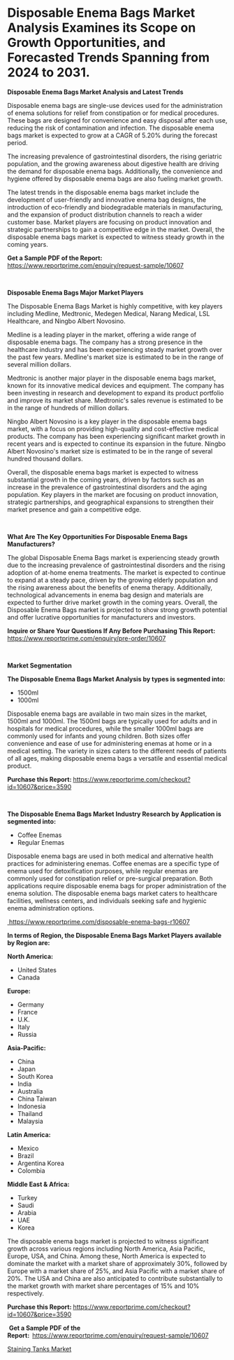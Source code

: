 <p><h1>Disposable Enema Bags Market Analysis Examines its Scope on Growth Opportunities, and Forecasted Trends Spanning from 2024 to 2031.</h1></p><p><strong>Disposable Enema Bags Market Analysis and Latest Trends</strong></p>
<p><p>Disposable enema bags are single-use devices used for the administration of enema solutions for relief from constipation or for medical procedures. These bags are designed for convenience and easy disposal after each use, reducing the risk of contamination and infection. The disposable enema bags market is expected to grow at a CAGR of 5.20% during the forecast period.</p><p>The increasing prevalence of gastrointestinal disorders, the rising geriatric population, and the growing awareness about digestive health are driving the demand for disposable enema bags. Additionally, the convenience and hygiene offered by disposable enema bags are also fueling market growth.</p><p>The latest trends in the disposable enema bags market include the development of user-friendly and innovative enema bag designs, the introduction of eco-friendly and biodegradable materials in manufacturing, and the expansion of product distribution channels to reach a wider customer base. Market players are focusing on product innovation and strategic partnerships to gain a competitive edge in the market. Overall, the disposable enema bags market is expected to witness steady growth in the coming years.</p></p>
<p><strong>Get a Sample PDF of the Report:&nbsp;</strong> <a href="https://www.reportprime.com/enquiry/request-sample/10607">https://www.reportprime.com/enquiry/request-sample/10607</a></p>
<p>&nbsp;</p>
<p><strong>Disposable Enema Bags Major Market Players</strong></p>
<p><p>The Disposable Enema Bags Market is highly competitive, with key players including Medline, Medtronic, Medegen Medical, Narang Medical, LSL Healthcare, and Ningbo Albert Novosino. </p><p>Medline is a leading player in the market, offering a wide range of disposable enema bags. The company has a strong presence in the healthcare industry and has been experiencing steady market growth over the past few years. Medline's market size is estimated to be in the range of several million dollars.</p><p>Medtronic is another major player in the disposable enema bags market, known for its innovative medical devices and equipment. The company has been investing in research and development to expand its product portfolio and improve its market share. Medtronic's sales revenue is estimated to be in the range of hundreds of million dollars.</p><p>Ningbo Albert Novosino is a key player in the disposable enema bags market, with a focus on providing high-quality and cost-effective medical products. The company has been experiencing significant market growth in recent years and is expected to continue its expansion in the future. Ningbo Albert Novosino's market size is estimated to be in the range of several hundred thousand dollars.</p><p>Overall, the disposable enema bags market is expected to witness substantial growth in the coming years, driven by factors such as an increase in the prevalence of gastrointestinal disorders and the aging population. Key players in the market are focusing on product innovation, strategic partnerships, and geographical expansions to strengthen their market presence and gain a competitive edge.</p></p>
<p>&nbsp;</p>
<p><strong>What Are The Key Opportunities For Disposable Enema Bags Manufacturers?</strong></p>
<p><p>The global Disposable Enema Bags market is experiencing steady growth due to the increasing prevalence of gastrointestinal disorders and the rising adoption of at-home enema treatments. The market is expected to continue to expand at a steady pace, driven by the growing elderly population and the rising awareness about the benefits of enema therapy. Additionally, technological advancements in enema bag design and materials are expected to further drive market growth in the coming years. Overall, the Disposable Enema Bags market is projected to show strong growth potential and offer lucrative opportunities for manufacturers and investors.</p></p>
<p><strong>Inquire or Share Your Questions If Any Before Purchasing This Report:</strong> <a href="https://www.reportprime.com/enquiry/pre-order/10607">https://www.reportprime.com/enquiry/pre-order/10607</a></p>
<p>&nbsp;</p>
<p><strong>Market Segmentation</strong></p>
<p><strong>The Disposable Enema Bags Market Analysis by types is segmented into:</strong></p>
<p><ul><li>1500ml</li><li>1000ml</li></ul></p>
<p><p>Disposable enema bags are available in two main sizes in the market, 1500ml and 1000ml. The 1500ml bags are typically used for adults and in hospitals for medical procedures, while the smaller 1000ml bags are commonly used for infants and young children. Both sizes offer convenience and ease of use for administering enemas at home or in a medical setting. The variety in sizes caters to the different needs of patients of all ages, making disposable enema bags a versatile and essential medical product.</p></p>
<p><strong>Purchase this Report:&nbsp;</strong><a href="https://www.reportprime.com/checkout?id=10607&price=3590">https://www.reportprime.com/checkout?id=10607&price=3590</a></p>
<p>&nbsp;</p>
<p><strong>The Disposable Enema Bags Market Industry Research by Application is segmented into:</strong></p>
<p><ul><li>Coffee Enemas</li><li>Regular Enemas</li></ul></p>
<p><p>Disposable enema bags are used in both medical and alternative health practices for administering enemas. Coffee enemas are a specific type of enema used for detoxification purposes, while regular enemas are commonly used for constipation relief or pre-surgical preparation. Both applications require disposable enema bags for proper administration of the enema solution. The disposable enema bags market caters to healthcare facilities, wellness centers, and individuals seeking safe and hygienic enema administration options.</p></p>
<p><a href="https://www.reportprime.com/disposable-enema-bags-r10607">&nbsp;https://www.reportprime.com/disposable-enema-bags-r10607</a></p>
<p><strong>In terms of Region, the Disposable Enema Bags Market Players available by Region are:</strong></p>
<p>
    <p> <strong> North America: </strong>
        <ul>
            <li>United States</li>
            <li>Canada</li>
        </ul>
        </p> 
    <p> <strong> Europe: </strong>
        <ul>
            <li>Germany</li>
            <li>France</li>
            <li>U.K.</li>
            <li>Italy</li>
            <li>Russia</li>
        </ul>
        </p> 
    <p> <strong> Asia-Pacific: </strong>
        <ul>
            <li>China</li>
            <li>Japan</li>
            <li>South Korea</li>
            <li>India</li>
            <li>Australia</li>
            <li>China Taiwan</li>
            <li>Indonesia</li>
            <li>Thailand</li>
            <li>Malaysia</li>
        </ul>
        </p> 
    <p> <strong> Latin America: </strong>
        <ul>
            <li>Mexico</li>
            <li>Brazil</li>
            <li>Argentina Korea</li>
            <li>Colombia</li>
        </ul>
        </p> 
    <p> <strong> Middle East & Africa: </strong>
        <ul>
            <li>Turkey</li>
            <li>Saudi</li>
            <li>Arabia</li>
            <li>UAE</li>
            <li>Korea</li>
        </ul>
    </p>
    </p>
<p><p>The disposable enema bags market is projected to witness significant growth across various regions including North America, Asia Pacific, Europe, USA, and China. Among these, North America is expected to dominate the market with a market share of approximately 30%, followed by Europe with a market share of 25%, and Asia Pacific with a market share of 20%. The USA and China are also anticipated to contribute substantially to the market growth with market share percentages of 15% and 10% respectively.</p></p>
<p><strong>Purchase this Report: </strong><a href="https://www.reportprime.com/checkout?id=10607&price=3590">https://www.reportprime.com/checkout?id=10607&price=3590</a></p>
<p>&nbsp;<strong>Get a Sample PDF of the Report:&nbsp;&nbsp;</strong><a href="https://www.reportprime.com/enquiry/request-sample/10607">https://www.reportprime.com/enquiry/request-sample/10607</a></p>
<p><strong></strong></p>
<p><p><a href="https://medium.com/@caroline.hamilton5656/staining-tanks-market-size-growth-and-industry-analysis-by-market-segmentation-and-regional-64849c5753e7">Staining Tanks Market</a></p></p>